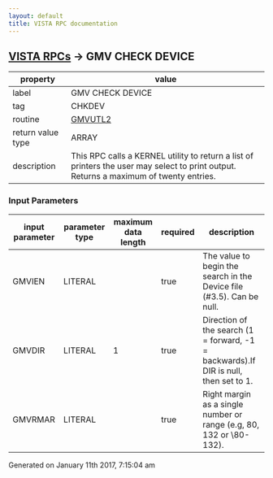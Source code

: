 ```yaml
---
layout: default
title: VISTA RPC documentation
---
```




## [VISTA RPCs](TableOfContent.md) &#8594; GMV CHECK DEVICE 

 property | value 
--- | --- 
 label | GMV CHECK DEVICE
 tag | CHKDEV
 routine | [GMVUTL2](http://code.osehra.org/dox/Routine_GMVUTL2_source.html)
 return value type | ARRAY
 description | This RPC calls a KERNEL utility to return a list of printers the user may select to print output. Returns a maximum of twenty entries.

### Input Parameters

| input parameter | parameter type | maximum data length | required | description | 
| --- | --- | --- | --- | --- | 
| GMVIEN | LITERAL |  | true | The value to begin the search in the Device file (#3.5). Can be null. | 
| GMVDIR | LITERAL | 1 | true | Direction of the search (1 = forward, -1 = backwards).If DIR is null, then set to 1. | 
| GMVRMAR | LITERAL |  | true | Right margin as a single number or range (e.g, 80, 132 or \80-132\). | 




 Generated on January 11th 2017, 7:15:04 am
